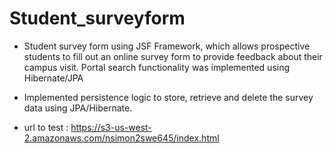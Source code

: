# Student_surveyform
- Student survey form using JSF Framework, which allows prospective students to fill out an online survey form to provide feedback about their campus visit. Portal search functionality was implemented using Hibernate/JPA
-  Implemented persistence logic to store, retrieve and delete the survey data using  JPA/Hibernate.

- url to test : https://s3-us-west-2.amazonaws.com/nsimon2swe645/index.html
